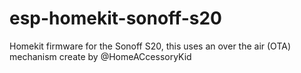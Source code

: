 # esp-homekit-sonoff-s20

Homekit firmware for the Sonoff S20, this uses an over the air (OTA) mechanism create by @HomeACcessoryKid
